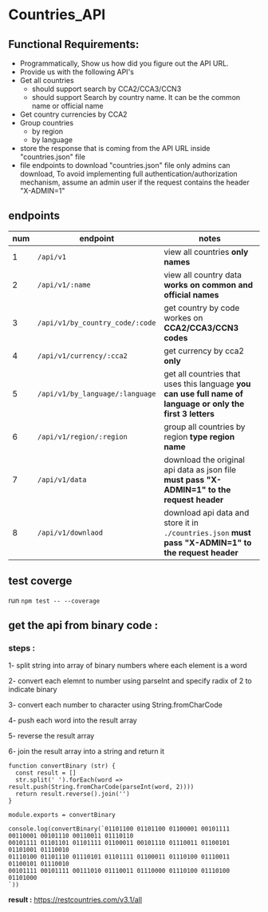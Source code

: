 # Countries_API



## Functional Requirements:

- Programmatically, Show us how did you figure out the API URL.
- Provide us with the following API's
 - Get all countries
    + should support search by CCA2/CCA3/CCN3
    + should support Search by country name. It can be the common name or official 
name
 - Get country currencies by CCA2
 - Group countries
    - by region
    - by language
- store the response that is coming from the API URL inside "countries.json" file
- file endpoints to download "countries.json" file only admins can download, To avoid 
implementing full authentication/authorization mechanism, assume an
admin user if the request contains the header "X-ADMIN=1"

## endpoints 


|  num           | endpoint    | notes   |  
|---             |---          |---      |
|   1            |   `/api/v1`          |  view all countries **only names**        |
|   2            |   `/api/v1/:name`          |  view all country data **works on common and official names**        |
|   3           |   `/api/v1/by_country_code/:code`          |  get country by code workes on  **CCA2/CCA3/CCN3 codes**        |
|   4           |   `/api/v1/currency/:cca2`          |  get currency by cca2 **only**        |
|   5           |   `/api/v1/by_language/:language`          |  get all countries  that uses this language **you can use full name of language or only the first 3 letters**        |
|   6           |   `/api/v1/region/:region`          |  group all countries by region  **type region name**        |
|   7            |   `/api/v1/data`          |  download the original api data as json file **must pass "X-ADMIN=1" to the request header**       |
|   8            |   `/api/v1/downlaod`          |  download api data and store it in  `./countries.json` **must pass "X-ADMIN=1" to the request header**       |



## test coverge 

run `npm test -- --coverage`


## get the api from binary code :

### steps :
1- split string into array of binary numbers where each element is a word

2- convert each elemnt to number using parseInt and specify radix of 2 to indicate binary

3- convert each number to character using String.fromCharCode

4- push each word  into  the result array

5- reverse the result array

6- join the result array into a string and return it

```
function convertBinary (str) {
  const result = []
  str.split(' ').forEach(word => result.push(String.fromCharCode(parseInt(word, 2))))
  return result.reverse().join('')
}

module.exports = convertBinary

console.log(convertBinary(`01101100 01101100 01100001 00101111 00110001 00101110 00110011 01110110 
00101111 01101101 01101111 01100011 00101110 01110011 01100101 01101001 01110010 
01110100 01101110 01110101 01101111 01100011 01110100 01110011 01100101 01110010 
00101111 00101111 00111010 01110011 01110000 01110100 01110100 01101000
`))
```

 **result :** https://restcountries.com/v3.1/all